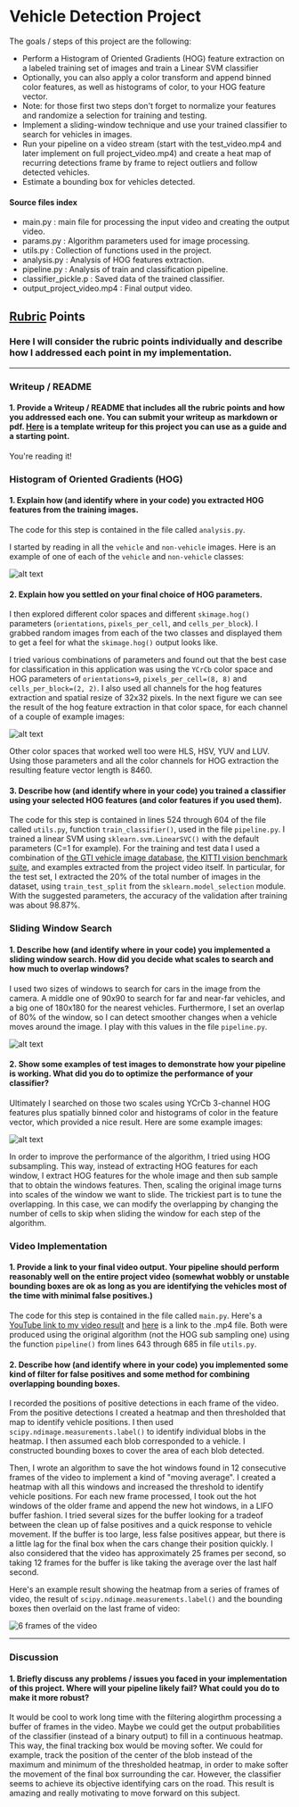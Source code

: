 # Vehicle Detection Project

The goals / steps of this project are the following:

* Perform a Histogram of Oriented Gradients (HOG) feature extraction on a labeled training set of images and train a Linear SVM classifier
* Optionally, you can also apply a color transform and append binned color features, as well as histograms of color, to your HOG feature vector. 
* Note: for those first two steps don't forget to normalize your features and randomize a selection for training and testing.
* Implement a sliding-window technique and use your trained classifier to search for vehicles in images.
* Run your pipeline on a video stream (start with the test_video.mp4 and later implement on full project_video.mp4) and create a heat map of recurring detections frame by frame to reject outliers and follow detected vehicles.
* Estimate a bounding box for vehicles detected.

#### Source files index
* main.py : main file for processing the input video and creating the output video.
* params.py : Algorithm parameters used for image processing.
* utils.py : Collection of functions used in the project.
* analysis.py : Analysis of HOG features extraction.
* pipeline.py : Analysis of train and classification pipeline.
* classifier_pickle.p : Saved data of the trained classifier.
* output_project_video.mp4 : Final output video.

[//]: # (Image References)
[image1]: ./output_images/car_not_car.png
[image2]: ./output_images/HOG_color_example.png
[image3]: ./output_images/sliding_windows.png
[image4]: ./output_images/hot_windows.png
[image5_example]: ./examples/bboxes_and_heat.png
[image5]: ./output_images/heatmap.png
[image6]: ./examples/labels_map.png
[image7_example]: ./examples/output_bboxes.png
[image7]: ./output_images/final_box.png
[frames]: ./output_images/frames.png
[video1]: ./project_video.mp4

## [Rubric](https://review.udacity.com/#!/rubrics/513/view) Points
### Here I will consider the rubric points individually and describe how I addressed each point in my implementation.  

---
### Writeup / README

#### 1. Provide a Writeup / README that includes all the rubric points and how you addressed each one.  You can submit your writeup as markdown or pdf.  [Here](https://github.com/udacity/CarND-Vehicle-Detection/blob/master/writeup_template.md) is a template writeup for this project you can use as a guide and a starting point.  

You're reading it!

### Histogram of Oriented Gradients (HOG)

#### 1. Explain how (and identify where in your code) you extracted HOG features from the training images.

The code for this step is contained in the file called `analysis.py`.

I started by reading in all the `vehicle` and `non-vehicle` images.  Here is an example of one of each of the `vehicle` and `non-vehicle` classes:

![alt text][image1]


#### 2. Explain how you settled on your final choice of HOG parameters.

I then explored different color spaces and different `skimage.hog()` parameters (`orientations`, `pixels_per_cell`, and `cells_per_block`).  I grabbed random images from each of the two classes and displayed them to get a feel for what the `skimage.hog()` output looks like.

I tried various combinations of parameters and found out that the best case for classification in this application was using the `YCrCb` color space and HOG parameters of `orientations=9`, `pixels_per_cell=(8, 8)` and `cells_per_block=(2, 2)`. I also used all channels for the hog features extraction and spatial resize of 32x32 pixels. In the next figure we can see the result of the hog feature extraction in that color space, for each channel of a couple of example images:

![alt text][image2]

Other color spaces that worked well too were HLS, HSV, YUV and LUV. Using those parameters and all the color channels for HOG extraction the resulting feature vector length is 8460.

#### 3. Describe how (and identify where in your code) you trained a classifier using your selected HOG features (and color features if you used them).

The code for this step is contained in lines 524 through 604 of the file called `utils.py`, function `train_classifier()`, used in the file `pipeline.py`.
I trained a linear SVM using `sklearn.svm.LinearSVC()` with the default parameters (C=1 for example). For the training and test data I used a combination of 
[the GTI vehicle image database](http://www.gti.ssr.upm.es/data/Vehicle_database.html), 
[the KITTI vision benchmark suite](http://www.cvlibs.net/datasets/kitti/), 
and examples extracted from the project video itself.
In particular, for the test set, I extracted the 20% of the total number of images in the dataset, using `train_test_split` from the `sklearn.model_selection` module.
With the suggested parameters, the accuracy of the validation after training was about 98.87%.

### Sliding Window Search

#### 1. Describe how (and identify where in your code) you implemented a sliding window search.  How did you decide what scales to search and how much to overlap windows?

I used two sizes of windows to search for cars in the image from the camera. A middle one of 90x90 to search for far and near-far vehicles, and a big one of 180x180 for the nearest vehicles. Furthermore, I set an overlap of 80% of the window, so I can detect smoother changes when a vehicle moves around the image. I play with this values in the file `pipeline.py`.

![alt text][image3]

#### 2. Show some examples of test images to demonstrate how your pipeline is working.  What did you do to optimize the performance of your classifier?

Ultimately I searched on those two scales using YCrCb 3-channel HOG features plus spatially binned color and histograms of color in the feature vector, which provided a nice result.  Here are some example images:

![alt text][image4]

In order to improve the performance of the algorithm, I tried using HOG subsampling. This way, instead of extracting HOG features for each window, I extract HOG features for the whole image and then sub sample that to obtain the windows features. Then, scaling the original image turns into scales of the window we want to slide. The trickiest part is to tune the overlapping. In this case, we can modify the overlapping by changing the number of cells to skip when sliding the window for each step of the algorithm.

### Video Implementation

#### 1. Provide a link to your final video output.  Your pipeline should perform reasonably well on the entire project video (somewhat wobbly or unstable bounding boxes are ok as long as you are identifying the vehicles most of the time with minimal false positives.)
The code for this step is contained in the file called `main.py`.
Here's a 
[YouTube link to my video result](https://youtu.be/zxqPGv7t-no)
and 
[here](./output_project_video.mp4) 
is a link to the .mp4 file. Both were produced using the original algorithm (not the HOG sub sampling one) using the function `pipeline()` from lines 643 through 685 in file `utils.py`.


#### 2. Describe how (and identify where in your code) you implemented some kind of filter for false positives and some method for combining overlapping bounding boxes.

I recorded the positions of positive detections in each frame of the video.  From the positive detections I created a heatmap and then thresholded that map to identify vehicle positions.  I then used `scipy.ndimage.measurements.label()` to identify individual blobs in the heatmap.  I then assumed each blob corresponded to a vehicle.  I constructed bounding boxes to cover the area of each blob detected.  

Then, I wrote an algorithm to save the hot windows found in 12 consecutive frames of the video to implement a kind of "moving average". I created a heatmap with all this windows and increased the threshold to identify vehicle positions. For each new frame processed, I took out the hot windows of the older frame and append the new hot windows, in a LIFO buffer fashion. I tried several sizes for the buffer looking for a tradeof between the clean up of false positives and a quick response to vehicle movement. If the buffer is too large, less false positives appear, but there is a little lag for the final box when the cars change their position quickly. I also considered that the video has approximately 25 frames per second, so taking 12 frames for the buffer is like taking the average over the last half second.

Here's an example result showing the heatmap from a series of frames of video, the result of `scipy.ndimage.measurements.label()` and the bounding boxes then overlaid on the last frame of video:

![6 frames of the video][frames]

---

### Discussion

#### 1. Briefly discuss any problems / issues you faced in your implementation of this project.  Where will your pipeline likely fail?  What could you do to make it more robust?

It would be cool to work long time with the filtering alogirthm processing a buffer of frames in the video.
Maybe we could get the output probabilities of the classifier (instead of a binary output) to fill in a continuous heatmap. This way, the final tracking box would be moving softer.
We could for example, track the position of the center of the blob instead of the maximum and minimum of the thresholded heatmap, in order to make softer the movement of the final box surrounding the car.
However, the classifier seems to achieve its objective identifying cars on the road. This result is amazing and really motivating to move forward on this subject.


